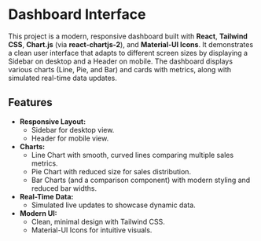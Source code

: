 # Dashboard Interface

This project is a modern, responsive dashboard built with **React**, **Tailwind CSS**, **Chart.js** (via **react-chartjs-2**), and **Material-UI Icons**. It demonstrates a clean user interface that adapts to different screen sizes by displaying a Sidebar on desktop and a Header on mobile. The dashboard displays various charts (Line, Pie, and Bar) and cards with metrics, along with simulated real-time data updates.

## Features

- **Responsive Layout:**  
  - Sidebar for desktop view.
  - Header for mobile view.
- **Charts:**  
  - Line Chart with smooth, curved lines comparing multiple sales metrics.
  - Pie Chart with reduced size for sales distribution.
  - Bar Charts (and a comparison component) with modern styling and reduced bar widths.
- **Real-Time Data:**  
  - Simulated live updates to showcase dynamic data.
- **Modern UI:**  
  - Clean, minimal design with Tailwind CSS.
  - Material-UI Icons for intuitive visuals.